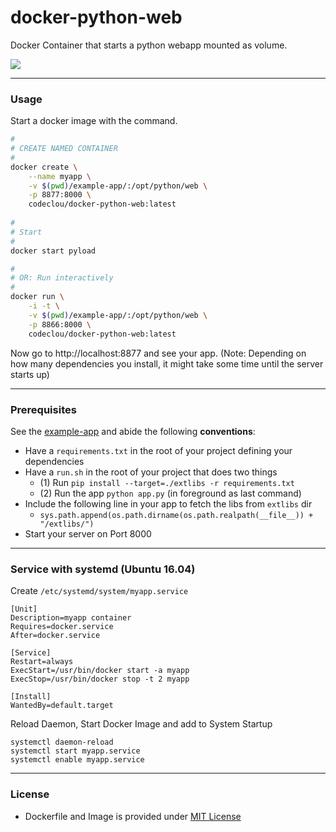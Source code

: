 # docker-python-web

Docker Container that starts a python webapp mounted as volume.


![](https://codeclou.github.io/doc/docker-warranty.svg?v5)

-----

### Usage

Start a docker image with the command.

```bash
#
# CREATE NAMED CONTAINER
#
docker create \
    --name myapp \
    -v $(pwd)/example-app/:/opt/python/web \
    -p 8877:8000 \
    codeclou/docker-python-web:latest
    
#
# Start
#
docker start pyload

#
# OR: Run interactively
#
docker run \
    -i -t \
    -v $(pwd)/example-app/:/opt/python/web \
    -p 8866:8000 \
    codeclou/docker-python-web:latest
```

Now go to http://localhost:8877 and see your app. 
(Note: Depending on how many dependencies you install, it might take some time until the server starts up)

-----

### Prerequisites

See the [example-app](./example-app) and abide the following **conventions**:

 * Have a `requirements.txt` in the root of your project defining your dependencies
 * Have a `run.sh` in the root of your project that does two things
   * (1) Run `pip install --target=./extlibs -r requirements.txt`
   * (2) Run the app `python app.py` (in foreground as last command)
 * Include the following line in your app to fetch the libs from `extlibs` dir
   * `sys.path.append(os.path.dirname(os.path.realpath(__file__)) + "/extlibs/")`
 * Start your server on Port 8000

-----

### Service with systemd (Ubuntu 16.04)

Create `/etc/systemd/system/myapp.service`

```
[Unit]
Description=myapp container
Requires=docker.service
After=docker.service

[Service]
Restart=always
ExecStart=/usr/bin/docker start -a myapp
ExecStop=/usr/bin/docker stop -t 2 myapp

[Install]
WantedBy=default.target
```

Reload Daemon, Start Docker Image and add to System Startup

```
systemctl daemon-reload
systemctl start myapp.service
systemctl enable myapp.service
```

----


### License

  * Dockerfile and Image is provided under [MIT License](https://github.com/codeclou/docker-python-web/blob/master/LICENSE.md)
